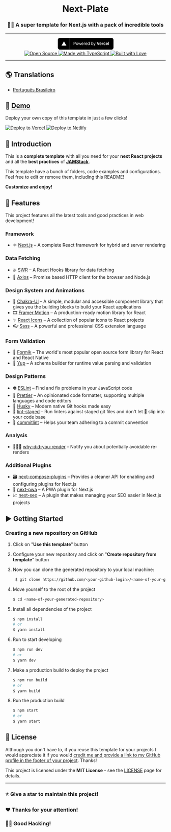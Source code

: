 <!-- markdownlint-disable MD014 -->
<!-- markdownlint-disable MD026 -->
<!-- markdownlint-disable MD033 -->
<!-- markdownlint-disable MD041 -->

<h1 align="center">
  Next-Plate
</h1>

<!-- Banner Section
<p align="center">
  <br>
  <img src="#" alt="Project Logo" />
  <br>
</p> -->
<h3 align="center">
  🦸‍♀️ A super template for Next.js with a pack of incredible tools
</h3>

---

<!-- Badges Section -->
<p align="center">
  <a href="https://vercel.com" target="_blank" rel="noopener">
    <img src="./public/assets/images/powered-by-vercel.svg" width="175" alt="Powered by Vercel" />
  </a>
  <!-- <br>
  <br>
  <a href="https://opensource.org/licenses/MIT">
    <img src="https://img.shields.io/badge/License-MIT-blue.svg?style=for-the-badge" alt="License MIT">
  </a>
  <br> -->
  <br>
  <a href="https://forthebadge.com">
    <img src="https://forthebadge.com/images/badges/open-source.svg" alt="Open Source" />
    <img src="https://forthebadge.com/images/badges/made-with-typescript.svg" alt="Made with TypeScript" />
    <img src="https://forthebadge.com/images/badges/built-with-love.svg" alt="Built with Love" />
  </a>
</p>

<!-- Desktop/Mobile GIF Demo Section
<div align="center">
  <img src="#" alt="Demo Desktop" width="600px" height="300px">
  <img src="#" alt="Demo Mobile" height="300px">
</div>
-->

---

<!-- Translations Section -->

## 🌎 Translations

- [Português Brasileiro](public/docs/translations/README.pt-BR.md)

<!-- Link Demo Section -->

## 🚀 [Demo](https://next-plate.vercel.app)

Deploy your own copy of this template in just a few clicks!

<div>
 <a href="https://vercel.com/import/project?template=https://github.com/gmatthewsfeuer/next-plate" title="Deploy to Vercel">
  <img src="https://vercel.com/button" alt="Deploy to Vercel" />
 </a>
 <a href="https://app.netlify.com/start/deploy?repository=https://github.com/gmatthewsfeuer/next-plate" title="Deploy to Netlify">
  <img src="https://www.netlify.com/img/deploy/button.svg" alt="Deploy to Netlify" />
 </a>
</div>

## 📖 Introduction

This is a **complete template** with all you need for your **next React projects** and all the **best practices** of **[JAMStack](https://jamstack.org)**.

This template have a bunch of folders, code examples and configurations. Feel free to edit or remove them, including this README!

**Customize and enjoy!**

## 🌟 Features

This project features all the latest tools and good practices in web development!

### Framework

- ⚛️ [Next.js](https://nextjs.org) – A complete React framework for hybrid and server rendering

### Data Fetching

- ❇️ [SWR](https://swr.vercel.app) – A React Hooks library for data fetching
- 🔄 [Axios](https://github.com/axios/axios) – Promise based HTTP client for the browser and Node.js

### Design System and Animations

- 🎨 [Chakra-UI](https://chakra-ui.com) – A simple, modular and accessible component library that gives you the building blocks to build your React applications
- 🎞️ [Framer Motion](https://www.framer.com/motion) – A production-ready motion library for React
- ✨ [React Icons](https://react-icons.github.io/react-icons) – A collection of popular icons to React projects
- 👓 [Sass](https://sass-lang.com) – A powerful and professional CSS extension language

### Form Validation

- 📃 [Formik](https://formik.org/) – The world's most popular open source form library for React and React Native
- 🚨 [Yup](https://github.com/jquense/yup) – A schema builder for runtime value parsing and validation

### Design Patterns

- ⛔ [ESLint](https://eslint.org) – Find and fix problems in your JavaScript code
- 🎀 [Prettier](https://prettier.io) – An opinionated code formatter, supporting multiple languages and code editors
- 🐺 [Husky](https://github.com/typicode/husky) – Modern native Git hooks made easy
- 💩 [lint-staged](https://github.com/okonet/lint-staged) – Run linters against staged git files and don't let 💩 slip into your code base
- 📓 [commitlint](https://commitlint.js.org) – Helps your team adhering to a commit convention

### Analysis

- 🕵🏻‍♂️ [why-did-you-render](https://github.com/welldone-software/why-did-you-render) – Notify you about potentially avoidable re-renders

### Additional Plugins

- 🗃️ [next-compose-plugins](https://github.com/cyrilwanner/next-compose-plugins) – Provides a cleaner API for enabling and configuring plugins for Next.js
- 📱 [next-pwa](https://github.com/shadowwalker/next-pwa) – A PWA plugin for Next.js
- 📈 [next-seo](https://github.com/garmeeh/next-seo) – A plugin that makes managing your SEO easier in Next.js projects

## ▶️ Getting Started

### Creating a new repository on GitHub

1. Click on "**Use this template**" button
2. Configure your new repository and click on "**Create repository from template**" button
3. Now you can clone the generated repository to your local machine:

   ```bash
    $ git clone https://github.com/<your-github-login>/<name-of-your-generated-repository>.git
   ```

4. Move yourself to the root of the project

   ```bash
   $ cd <name-of-your-generated-repository>
   ```

5. Install all dependencies of the project

   ```bash
   $ npm install
   # or
   $ yarn install
   ```

6. Run to start developing

   ```bash
   $ npm run dev
   # or
   $ yarn dev
   ```

7. Make a production build to deploy the project

   ```bash
   $ npm run build
   # or
   $ yarn build
   ```

8. Run the production build

   ```bash
   $ npm start
   # or
   $ yarn start
   ```

<!-- License Section -->

## 📜 License

Although you don't have to, if you reuse this template for your projects I would appreciate it if you would <u>credit me and provide a link to my GitHub profile in the footer of your project</u>. Thanks!

This project is licensed under the **MIT License** - see the [LICENSE](https://opensource.org/licenses/MIT) page for details.

---

### ⭐ Give a star to maintain this project!

### ❤️ Thanks for your attention!

### 👨‍💻 Good Hacking!
